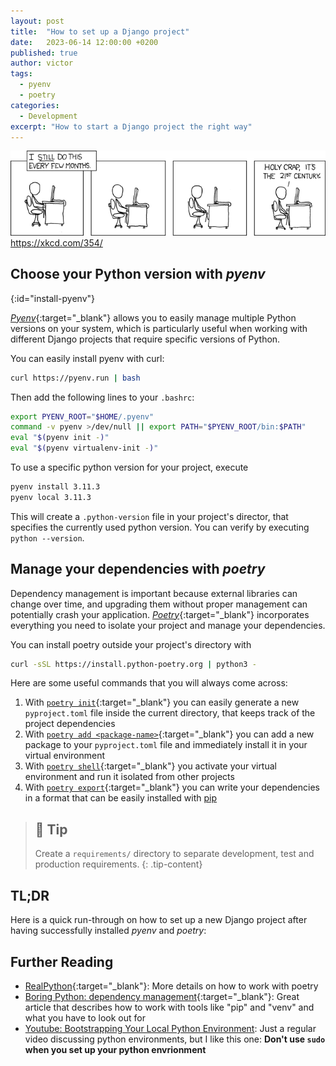 ```yaml
---
layout: post
title:  "How to set up a Django project"
date:   2023-06-14 12:00:00 +0200
published: true
author: victor
tags:
  - pyenv
  - poetry
categories:
  - Development
excerpt: "How to start a Django project the right way"
---
```


![xkcd meme on regular repetitive tasks](/images/xkcd-startling.png)
<a href="https://xkcd.com/354/" target="_blank">https://xkcd.com/354/</a>

## Choose your Python version with *pyenv*
{:id="install-pyenv"}

[*Pyenv*][pyenv-install]{:target="_blank"} allows you to easily manage multiple Python versions on your system, which is particularly useful when working with different Django projects that require specific versions of Python. 

You can easily install pyenv with curl:

```bash
curl https://pyenv.run | bash
```

Then add the following lines to your `.bashrc`:

```bash
export PYENV_ROOT="$HOME/.pyenv"
command -v pyenv >/dev/null || export PATH="$PYENV_ROOT/bin:$PATH"
eval "$(pyenv init -)"
eval "$(pyenv virtualenv-init -)"
```

To use a specific python version for your project, execute

```bash
pyenv install 3.11.3
pyenv local 3.11.3
```

This will create a `.python-version` file in your project's director, that specifies the currently used python version.
You can verify by executing `python --version`.

## Manage your dependencies with *poetry*

Dependency management is important because external libraries can change over time, and upgrading them without proper management can potentially crash your application.
[*Poetry*][poetry-install]{:target="_blank"} incorporates everything you need to isolate your project and manage your dependencies.

You can install poetry outside your project's directory with

```bash
curl -sSL https://install.python-poetry.org | python3 -
```

Here are some useful commands that you will always come across:

1. With [`poetry init`][poetry-init]{:target="_blank"} you can easily generate a new `pyproject.toml` file inside the current directory, that keeps track of the project dependencies
2. With [`poetry add <package-name>`][poetry-add]{:target="_blank"} you can add a new package to your `pyproject.toml` file and immediately install it in your virtual environment
3. With [`poetry shell`][poetry-shell]{:target="_blank"} you activate your virtual environment and run it isolated from other projects
4. With [`poetry export`][poetry-export]{:target="_blank"} you can write your dependencies in a format that can be easily installed with [pip][pip]

> ## 🤫 Tip
> Create a `requirements/` directory to separate development, test and production requirements.
{: .tip-content}

## TL;DR

Here is a quick run-through on how to set up a new Django project after having successfully installed *pyenv* and *poetry*:

<script src="https://gist.github.com/movileanuv/56fcce4d2351ab096cbd10e97211782f.js"></script>

## Further Reading

* [RealPython][1]{:target="_blank"}: More details on how to work with poetry
* [Boring Python: dependency management][2]{:target="_blank"}: Great article that describes how to work with tools like "pip" and "venv" and what you have to look out for
* [Youtube: Bootstrapping Your Local Python Environment](https://www.youtube.com/watch?v=-YEUFGFHWgQ):
  Just a regular video discussing python environments, but I like this one: **Don't use `sudo` when you set up your python envrionment**



[1]: https://realpython.com/dependency-management-python-poetry/
[2]: https://www.b-list.org/weblog/2022/may/13/boring-python-dependencies/
[pip]: https://pip.pypa.io/en/stable/installation/
[poetry-install]: https://python-poetry.org/docs/#installation
[poetry-init]: https://python-poetry.org/docs/cli/#init
[poetry-add]: https://python-poetry.org/docs/cli/#add
[poetry-shell]: https://python-poetry.org/docs/cli/#shell
[poetry-export]: https://python-poetry.org/docs/cli/#export
[venv-in-docker]: https://www.b-list.org/weblog/2022/may/13/boring-python-dependencies/#:~:text=And%20even%20if%20you%E2%80%99re%20deploying%20in%20a%20container%20which%20you%20know%20has%20only%20one%20Python%20interpreter%20in%20it%2C%20I%20still%20urge%20you%20to%20create%20a%20virtual%20environment%20inside%20it%20anyway
[pyenv-install]: https://github.com/pyenv/pyenv#installation
[pyenv-docs]: https://github.com/pyenv/pyenv
